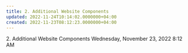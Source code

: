```yaml
---
title: 2. Additional Website Components
updated: 2022-11-24T10:14:02.0000000+04:00
created: 2022-11-23T08:12:23.0000000+04:00
---
```


2\. Additional Website Components
Wednesday, November 23, 2022
8:12 AM
